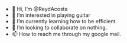- 👋 Hi, I’m @ReydAcosta
- 👀 I’m interested in playing guitar
- 🌱 I’m currently learning how to be efficient.
- 💞️ I’m looking to collaborate on nothing.
- 📫 How to reach me through my google mail.

<!---
ReydAcosta/ReydAcosta is a ✨ special ✨ repository because its `README.md` (this file) appears on your GitHub profile.
You can click the Preview link to take a look at your changes.
--->
